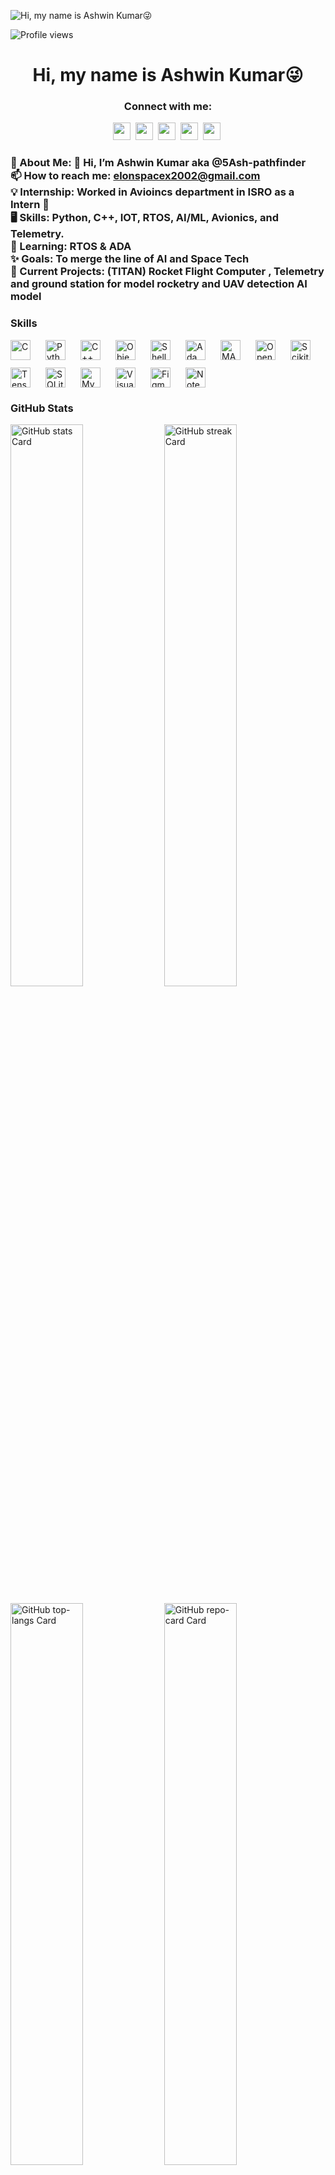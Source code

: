 ![Hi, my name is Ashwin Kumar😜](https://static.wixstatic.com/media/53fad0_ce0704caa0174d6aa9b2b8101a62fa77~mv2.gif)

![Profile views](https://komarev.com/ghpvc/?username=OutlawGhost&label=Profile%20views&color=0e75b6&style=flat)

<div id="toc">
  <ul align="center" style="list-style: none">
    <summary>
      <h1>
        Hi, my name is Ashwin Kumar😜
      </h1>
    </summary>
  </ul>
</div>

**<h3 align="center">Connect with me:</h3>** 
<p align="center"><a href="elonspacex2002@gmail.com" target="_blank"><img src="https://img.shields.io/badge/Gmail-D14836?style=flat-square&logo=gmail&logoColor=white" height="28" style="margin-right: 4px"></a> <a href="https://github.com/OutlawGhost" target="_blank"><img src="https://img.shields.io/badge/GitHub-100000?style=flat-square&logo=github&logoColor=white" height="28" style="margin-right: 4px"></a> <a href="https://www.linkedin.com/in/ashwin-kumar-b-d22m03y2005" target="_blank"><img src="https://img.shields.io/badge/LinkedIn-0077B5?style=flat-square&logo=linkedin&logoColor=white" height="28" style="margin-right: 4px"></a> <a href="https://www.instagram.com/ash_pathfinder_" target="_blank"><img src="https://img.shields.io/badge/Instagram-E4405F?style=flat-square&logo=instagram&logoColor=white" height="28" style="margin-right: 4px"></a> <a href="https://twitter.com/@Ashwinmusk" target="_blank"><img src="https://img.shields.io/badge/Twitter-000000?style=flat-square&logo=X&logoColor=white" height="28" style="margin-right: 4px"></a></p>

 **<h3 align="left"> 💫 About Me:
👋 Hi, I’m Ashwin Kumar aka @5Ash-pathfinder<br>📫 How to reach me: elonspacex2002@gmail.com<br>💡 Internship: Worked in Avioincs department in ISRO as a Intern 🌟<br>🖥️ Skills: Python, C++, IOT, RTOS, AI/ML, Avionics, and Telemetry.<br>📖 Learning: RTOS & ADA <br>✨ Goals: To merge the line of AI and Space Tech <br>🌌 Current Projects: (TITAN) Rocket Flight Computer , Telemetry and ground station for model rocketry and UAV detection AI model </h3>**

 **<h3 align="left">Skills</h3>**

<div style="display: flex; flex-wrap: wrap; gap: 12px; justify-content: left;"><img src="https://img.shields.io/badge/C-A8B9CC?logo=c&logoColor=white" height="32" alt="C" style="margin-right: 12px"> <img src="https://img.shields.io/badge/Python-306998?logo=python&logoColor=white" height="32" alt="Python" style="margin-right: 12px"> <img src="https://img.shields.io/badge/C%2B%2B-F34B7F?logo=c%2B%2B&logoColor=white" height="32" alt="C++" style="margin-right: 12px"> <img src="https://img.shields.io/badge/Objective-C-OC?logo=objective-c&logoColor=white" height="32" alt="Objective-C" style="margin-right: 12px"> <img src="https://img.shields.io/badge/Shell-4EAA25?logo=gnu-bash&logoColor=white" height="32" alt="Shell" style="margin-right: 12px"> <img src="https://img.shields.io/badge/Ada-003D6A?logo=ada&logoColor=white" height="32" alt="Ada" style="margin-right: 12px"> <img src="https://img.shields.io/badge/MATLAB-0076A8?logo=matlab&logoColor=white" height="32" alt="MATLAB" style="margin-right: 12px"> <img src="https://img.shields.io/badge/OpenCV-5C3EE8?logo=opencv&logoColor=white" height="32" alt="OpenCV" style="margin-right: 12px"> <img src="https://img.shields.io/badge/Scikit--learn-F7931E?logo=scikit-learn&logoColor=white" height="32" alt="Scikit-learn" style="margin-right: 12px"> <img src="https://img.shields.io/badge/TensorFlow-FF6F00?logo=tensorflow&logoColor=white" height="32" alt="TensorFlow" style="margin-right: 12px"> <img src="https://img.shields.io/badge/SQLite-003B57?logo=sqlite&logoColor=white" height="32" alt="SQLite" style="margin-right: 12px"> <img src="https://img.shields.io/badge/MySQL-4479A1?logo=mysql&logoColor=white" height="32" alt="MySQL" style="margin-right: 12px"> <img src="https://img.shields.io/badge/Visual_Studio_Code-007ACC?logo=visual-studio-code&logoColor=white" height="32" alt="Visual Studio Code" style="margin-right: 12px"> <img src="https://img.shields.io/badge/Figma-F24E1E?logo=figma&logoColor=white" height="32" alt="Figma" style="margin-right: 12px"> <img src="https://img.shields.io/badge/Notepad++-90E59A?logo=notepad-plus-plus&logoColor=white" height="32" alt="Notepad++" style="margin-right: 12px"></div>

 **<h3 align="left">GitHub Stats</h3>**

<p align="left">
  <img width="48%" src="https://github-readme-stats.vercel.app/api?username=OutlawGhost&theme=react&hide_title=false&hide_rank=false&show_icons=false&include_all_commits=false&count_private=true&line_height=23" alt="GitHub stats Card" />
  <img width="48%" src="https://streak-stats.demolab.com/?user=OutlawGhost&theme=react&hide_border=false&date_format=M+j%5B%2C+Y%5D&mode=daily&hide_total_contributions=false&hide_current_streak=false&hide_longest_streak=false&card_height=200" alt="GitHub streak Card" />
</p>

<p align="left">
  <img width="48%" src="https://github-readme-stats.vercel.app/api/top-langs?username=OutlawGhost&theme=react&hide_title=false&layout=compact&langs_count=6&hide_progress=false&card_width=400" alt="GitHub top-langs Card" />
  <img width="48%" src="https://github-readme-stats.vercel.app/api/pin/?username=OutlawGhost&repo=Aerospace&theme=shadow_red&cache_seconds=1800&border_radius=10&show_owner=true&title_color=66b3ff&text_color=000000&icon_color=66d9ff&border_color=66d9ff&bg_color=ffff66&hide_border=false" alt="GitHub repo-card Card" />
</p>

